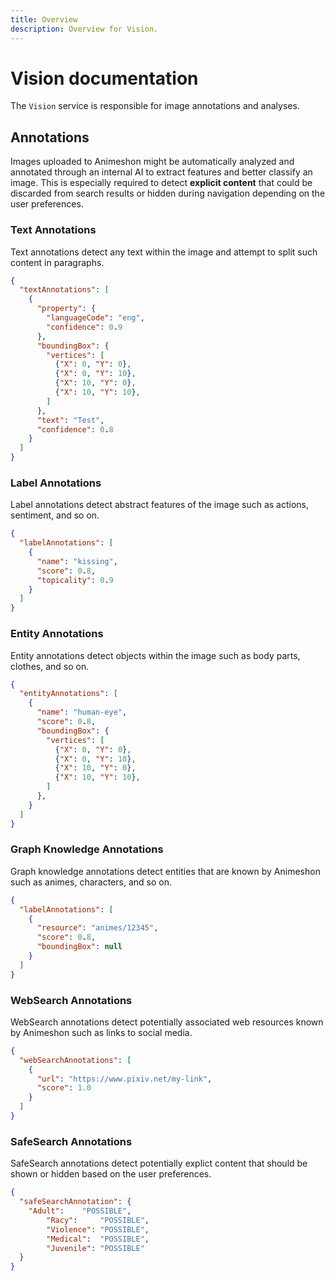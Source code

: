 ```yaml
---
title: Overview
description: Overview for Vision.
---
```


# Vision documentation

The `Vision` service is responsible for image annotations and analyses.

## Annotations

Images uploaded to Animeshon might be automatically analyzed and annotated through an internal AI to extract features and better classify an image. This is especially required to detect **explicit content** that could be discarded from search results or hidden during navigation depending on the user preferences.

### Text Annotations

Text annotations detect any text within the image and attempt to split such content in paragraphs.

```json
{
  "textAnnotations": [
    {
      "property": {
        "languageCode": "eng",
        "confidence": 0.9
      },
      "boundingBox": {
        "vertices": [
          {"X": 0, "Y": 0},
          {"X": 0, "Y": 10},
          {"X": 10, "Y": 0},
          {"X": 10, "Y": 10},
        ]
      },
      "text": "Test",
      "confidence": 0.8
    }
  ]
}
```

### Label Annotations

Label annotations detect abstract features of the image such as actions, sentiment, and so on.

```json
{
  "labelAnnotations": [
    {
      "name": "kissing",
      "score": 0.8,
      "topicality": 0.9
    }
  ]
}
```

### Entity Annotations

Entity annotations detect objects within the image such as body parts, clothes, and so on.

```json
{
  "entityAnnotations": [
    {
      "name": "human-eye",
      "score": 0.8,
      "boundingBox": {
        "vertices": [
          {"X": 0, "Y": 0},
          {"X": 0, "Y": 10},
          {"X": 10, "Y": 0},
          {"X": 10, "Y": 10},
        ]
      },
    }
  ]
}
```

### Graph Knowledge Annotations

Graph knowledge annotations detect entities that are known by Animeshon such as animes, characters, and so on.

```json
{
  "labelAnnotations": [
    {
      "resource": "animes/12345",
      "score": 0.8,
      "boundingBox": null
    }
  ]
}
```

### WebSearch Annotations

WebSearch annotations detect potentially associated web resources known by Animeshon such as links to social media.

```json
{
  "webSearchAnnotations": [
    {
      "url": "https://www.pixiv.net/my-link",
      "score": 1.0
    }
  ]
}
```

### SafeSearch Annotations

SafeSearch annotations detect potentially explict content that should be shown or hidden based on the user preferences.

```json
{
  "safeSearchAnnotation": {
    "Adult":    "POSSIBLE",
		"Racy":     "POSSIBLE",
		"Violence": "POSSIBLE",
		"Medical":  "POSSIBLE",
		"Juvenile": "POSSIBLE"
  }
}
```
